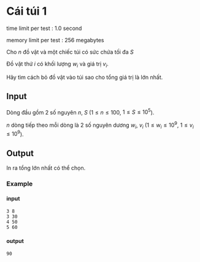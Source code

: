 # Cái túi 1
time limit per test : 1.0 second

memory limit per test : 256 megabytes

Cho $n$ đồ vật và một chiếc túi có sức chứa tối đa $S$

Đồ vật thứ $i$ có khối lượng $w_i$ và giá trị $v_i$.

Hãy tìm cách bỏ đồ vật vào túi sao cho tổng giá trị là lớn nhất.

## Input
Dòng đầu gồm $2$ số nguyên $n$, $S$ ($1 \leq n \leq 100$, $1 \leq S \leq 10^5$).

$n$ dòng tiếp theo mỗi dòng là $2$ số nguyên dương $w_i$, $v_i$ ($1 \leq w_i \leq 10^9$, $1 \leq v_i \leq 10^9$).

## Output
In ra tổng lớn nhất có thể chọn.
### Example
#### input
```
3 8
3 30
4 50
5 60
```

#### output
```
90
```
